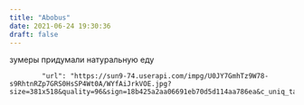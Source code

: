 ```yaml
---
title: "Abobus"
date: 2021-06-24 19:30:36
draft: false
---
```


зумеры придумали натуральную еду

            "url": "https://sun9-74.userapi.com/impg/U0JY7GmhTz9W78-s9RhtnRZp7GRS0HsSP4Wt0A/WYfAiJrkVOE.jpg?size=381x518&quality=96&sign=18b425a2aa06691eb70d5d114aa786ea&c_uniq_tag=E9Z0r3l1HcQeQIe_0YAjQO_GJjxYSal4ikP7RRJCJTs&type=album",
